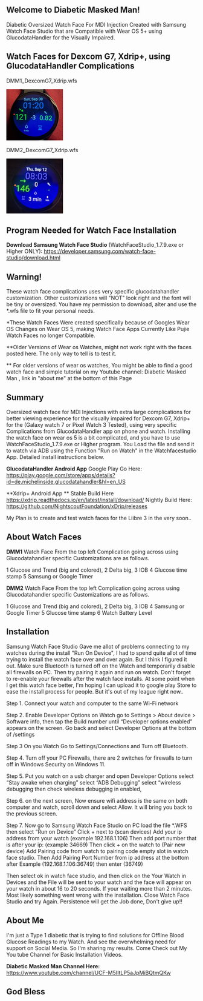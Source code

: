 ## Welcome to Diabetic Masked Man!

Diabetic Oversized Watch Face For MDI Injection Created with Samsung Watch Face Studio that are Compatible with Wear OS 5+ using GlucodataHandler for the Visually Impaired.


## Watch Faces for Dexcom G7, Xdrip+, using GlucodataHandler Complications

DMM1_DexcomG7_Xdrip.wfs

![DMM1](https://raw.githubusercontent.com/sderaps/DMM/main/DMM1%20Galaxy%20Watch%20%207%2044mm.jpg)

DMM2_DexcomG7_Xdrip.wfs

![DMM2](https://raw.githubusercontent.com/sderaps/DMM/main/DMM2_Dexcom_G7_Xdrip.jpg)




## Program Needed for Watch Face Installation

**Download Samsung Watch Face Studio** 
(WatchFaceStudio_1.7.9.exe or Higher ONLY): https://developer.samsung.com/watch-face-studio/download.html



## Warning!

These watch face complications uses very specific glucodatahandler customization. Other customizations will "NOT" look right and the font will be tiny or oversized.  You have my permission to download, alter and use the *.wfs file to fit your personal needs. 

*These Watch Faces Were created specifically because of Googles Wear OS Changes on Wear OS 5, making Watch Face Apps Currently Like Pujie Watch Faces no longer Compatible. 

**Older Versions of Wear os Watches, might not work right with the faces posted here. The only way to tell is to test it.

** For older versions of wear os watches, You might be able to find a good watch face and simple tutorial on my Youtube channel: Diabetic Masked Man , link in "about me" at the bottom of this Page 

## Summary
Oversized watch face for MDI Injections with extra large complications for better viewing experience for the visually impaired for Dexcom G7, Xdrip+ for the (Galaxy watch 7 or Pixel Watch 3 Tested), using very specific Complications from GlucodataHandler app on phone and watch. Installing the watch face on wear os 5 is a bit complicated, and you have to use WatchFaceStudio_1.7.9.exe or Higher program. You Load the file and send it to watch via ADB using the Function "Run on Watch" in the Watchfacestudio App. Detailed install instructions below.

**GlucodataHandler Android App** 
Google Play Go Here:
https://play.google.com/store/apps/details?id=de.michelinside.glucodatahandler&hl=en_US

**Xdrip+ Android App ** 
Stable Build Here
https://xdrip.readthedocs.io/en/latest/install/download/
Nightly Build Here:
https://github.com/NightscoutFoundation/xDrip/releases

My Plan is to create and test watch faces for the Liibre 3 in the very soon.. 

## About Watch Faces

**DMM1** Watch Face From the top left Complication going across using Glucodatahandler specific Customizations are as follows.

1 Glucose and Trend (big and colored),
2 Delta big,
3 IOB
4 Glucose time stamp
5 Samsung or Google Timer

**DMM2** Watch Face From the top left Complication going across using Glucodatahandler specific Customizations are as follows.

1 Glucose and Trend (big and colored),
2 Delta big,
3 IOB
4 Samsung or Google Timer
5 Glucose time stamp
6 Watch Battery Level



## Installation

Samsung Watch Face Studio Gave me allot of problems connecting to my watches during the install "Run On Device", I had to spend quite allot of time trying to install the watch face over and over again. But I think I figured it out. Make sure Bluetooth is turned off on the Watch and temporarily disable all firewalls on PC. Then try pairing it again and run on watch. Don't forget to re-enable your firewalls after the watch face installs. At some point when I get this watch face better, I'm hoping I can upload it to google play Store to ease the install process for people. But it's out of my league right now..

Step 1. Connect your watch and computer to the same Wi-Fi network

Step 2. Enable Developer Options on Watch go to Settings > About device > Software info, then tap the Build number until “Developer options enabled” appears on the screen. Go back and select Developer Options at the bottom of /settings

Step 3 On you Watch Go to Settings/Connections and Turn off Bluetooth.

Step 4. Turn off your PC Firewalls, there are 2 switches for firewalls to turn off in Windows Security on Windows 11. 

Step 5. Put you watch on a usb charger and open Developer Options select “Stay awake when charging” select “ADB Debugging” select “wireless debugging then check wireless debugging in enabled,
 
 Step 6. on the next screen, Now ensure wifi address is the same on both computer and watch, scroll down and select Allow. It will bring you back to the previous screen.

Step 7. Now go to Samsung Watch Face Studio on PC load the file *.WFS then select “Run on Device” Click + next to (scan devices) Add your ip address from your watch (example 192.168.1.106) Then add port number that is after your ip: (example 34669) Then click + on the watch to (Pair new device) Add Pairing code from watch to pairing code empty slot in watch face studio. Then Add Pairing Port Number from ip address at the bottom after Example (192.168.1.106:36749) then enter (36749)

Then select ok in watch face studio, and then click on the Your Watch in Devices and the File will be sent to your watch and the face will appear on your watch in about 16 to 20 seconds. If your waiting more than 2 minutes. Most likely something went wrong with the installation. Close Watch Face Studio and try Again. Persistence will get the Job done, Don't give up!!

## About Me
I'm just a Type 1 diabetic that is trying to find solutions for Offline Blood Glucose Readings to my Watch. And see the overwhelming need for support on Social Media. So I'm sharing my results. Come Check out My You tube Channel for Basic Installation Videos. 


**Diabetic Masked Man Channel Here:** https://www.youtube.com/channel/UCF-M5IItLP5aJpMiBQtmQKw


## God Bless

